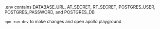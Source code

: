 .env contains DATABASE_URL, AT_SECRET, RT_SECRET, POSTGRES_USER, POSTGRES_PASSWORD, and POSTGRES_DB

`npm run dev` to make changes and open apollo playground
